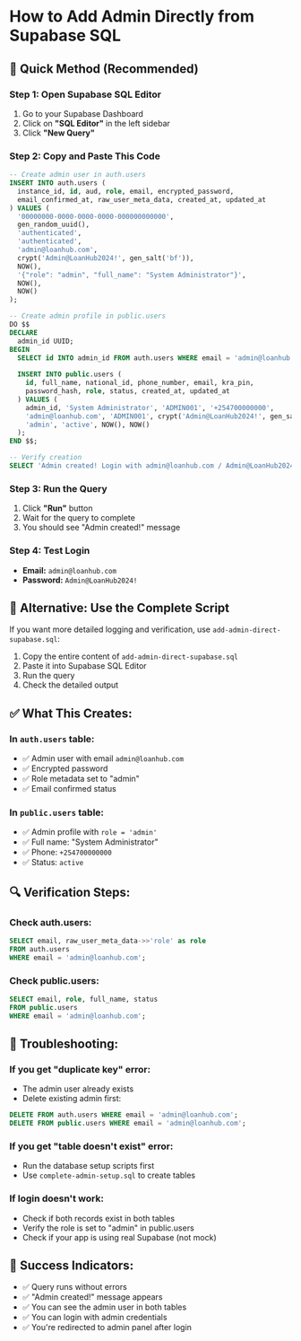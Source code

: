 # How to Add Admin Directly from Supabase SQL

## 🎯 **Quick Method (Recommended)**

### **Step 1: Open Supabase SQL Editor**
1. Go to your Supabase Dashboard
2. Click on **"SQL Editor"** in the left sidebar
3. Click **"New Query"**

### **Step 2: Copy and Paste This Code**
```sql
-- Create admin user in auth.users
INSERT INTO auth.users (
  instance_id, id, aud, role, email, encrypted_password, 
  email_confirmed_at, raw_user_meta_data, created_at, updated_at
) VALUES (
  '00000000-0000-0000-0000-000000000000',
  gen_random_uuid(),
  'authenticated',
  'authenticated',
  'admin@loanhub.com',
  crypt('Admin@LoanHub2024!', gen_salt('bf')),
  NOW(),
  '{"role": "admin", "full_name": "System Administrator"}',
  NOW(),
  NOW()
);

-- Create admin profile in public.users
DO $$
DECLARE
  admin_id UUID;
BEGIN
  SELECT id INTO admin_id FROM auth.users WHERE email = 'admin@loanhub.com';
  
  INSERT INTO public.users (
    id, full_name, national_id, phone_number, email, kra_pin,
    password_hash, role, status, created_at, updated_at
  ) VALUES (
    admin_id, 'System Administrator', 'ADMIN001', '+254700000000',
    'admin@loanhub.com', 'ADMIN001', crypt('Admin@LoanHub2024!', gen_salt('bf')),
    'admin', 'active', NOW(), NOW()
  );
END $$;

-- Verify creation
SELECT 'Admin created! Login with admin@loanhub.com / Admin@LoanHub2024!' as result;
```

### **Step 3: Run the Query**
1. Click **"Run"** button
2. Wait for the query to complete
3. You should see "Admin created!" message

### **Step 4: Test Login**
- **Email:** `admin@loanhub.com`
- **Password:** `Admin@LoanHub2024!`

## 🔧 **Alternative: Use the Complete Script**

If you want more detailed logging and verification, use `add-admin-direct-supabase.sql`:

1. Copy the entire content of `add-admin-direct-supabase.sql`
2. Paste it into Supabase SQL Editor
3. Run the query
4. Check the detailed output

## ✅ **What This Creates:**

### **In `auth.users` table:**
- ✅ Admin user with email `admin@loanhub.com`
- ✅ Encrypted password
- ✅ Role metadata set to "admin"
- ✅ Email confirmed status

### **In `public.users` table:**
- ✅ Admin profile with `role = 'admin'`
- ✅ Full name: "System Administrator"
- ✅ Phone: `+254700000000`
- ✅ Status: `active`

## 🔍 **Verification Steps:**

### **Check auth.users:**
```sql
SELECT email, raw_user_meta_data->>'role' as role 
FROM auth.users 
WHERE email = 'admin@loanhub.com';
```

### **Check public.users:**
```sql
SELECT email, role, full_name, status 
FROM public.users 
WHERE email = 'admin@loanhub.com';
```

## 🚨 **Troubleshooting:**

### **If you get "duplicate key" error:**
- The admin user already exists
- Delete existing admin first:
```sql
DELETE FROM auth.users WHERE email = 'admin@loanhub.com';
DELETE FROM public.users WHERE email = 'admin@loanhub.com';
```

### **If you get "table doesn't exist" error:**
- Run the database setup scripts first
- Use `complete-admin-setup.sql` to create tables

### **If login doesn't work:**
- Check if both records exist in both tables
- Verify the role is set to "admin" in public.users
- Check if your app is using real Supabase (not mock)

## 🎯 **Success Indicators:**

- ✅ Query runs without errors
- ✅ "Admin created!" message appears
- ✅ You can see the admin user in both tables
- ✅ You can login with admin credentials
- ✅ You're redirected to admin panel after login
